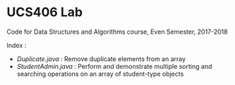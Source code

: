 # UCS406 Lab
Code for Data Structures and Algorithms course, Even Semester, 2017-2018

Index : 
- *Duplicate.java* : Remove duplicate elements from an array
- *StudentAdmin.java* : Perform and demonstrate multiple sorting and searching operations on an array of student-type objects


